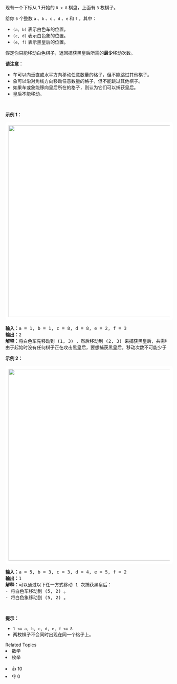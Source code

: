 <p>现有一个下标从 <strong>1</strong> 开始的 <code>8 x 8</code> 棋盘，上面有 <code>3</code> 枚棋子。</p>

<p>给你 <code>6</code> 个整数 <code>a</code> 、<code>b</code> 、<code>c</code> 、<code>d</code> 、<code>e</code> 和 <code>f</code> ，其中：</p>

<ul> 
 <li><code>(a, b)</code> 表示白色车的位置。</li> 
 <li><code>(c, d)</code> 表示白色象的位置。</li> 
 <li><code>(e, f)</code> 表示黑皇后的位置。</li> 
</ul>

<p>假定你只能移动白色棋子，返回捕获黑皇后所需的<strong>最少</strong>移动次数。</p>

<p><strong>请注意</strong>：</p>

<ul> 
 <li>车可以向垂直或水平方向移动任意数量的格子，但不能跳过其他棋子。</li> 
 <li>象可以沿对角线方向移动任意数量的格子，但不能跳过其他棋子。</li> 
 <li>如果车或象能移向皇后所在的格子，则认为它们可以捕获皇后。</li> 
 <li>皇后不能移动。</li> 
</ul>

<p>&nbsp;</p>

<p><strong class="example">示例 1：</strong></p> 
<img alt="" src="https://assets.leetcode.com/uploads/2023/12/21/ex1.png" style="width: 600px; height: 600px; padding: 10px; background: #fff; border-radius: .5rem;" /> 
<pre>
<strong>输入：</strong>a = 1, b = 1, c = 8, d = 8, e = 2, f = 3
<strong>输出：</strong>2
<strong>解释：</strong>将白色车先移动到 (1, 3) ，然后移动到 (2, 3) 来捕获黑皇后，共需移动 2 次。
由于起始时没有任何棋子正在攻击黑皇后，要想捕获黑皇后，移动次数不可能少于 2 次。
</pre>

<p><strong class="example">示例 2：</strong></p> 
<img alt="" src="https://assets.leetcode.com/uploads/2023/12/21/ex2.png" style="width: 600px; height: 600px;padding: 10px; background: #fff; border-radius: .5rem;" /> 
<pre>
<strong>输入：</strong>a = 5, b = 3, c = 3, d = 4, e = 5, f = 2
<strong>输出：</strong>1
<strong>解释：</strong>可以通过以下任一方式移动 1 次捕获黑皇后：
- 将白色车移动到 (5, 2) 。
- 将白色象移动到 (5, 2) 。
</pre>

<p>&nbsp;</p>

<p><strong>提示：</strong></p>

<ul> 
 <li><code>1 &lt;= a, b, c, d, e, f &lt;= 8</code></li> 
 <li>两枚棋子不会同时出现在同一个格子上。</li> 
</ul>

<div><div>Related Topics</div><div><li>数学</li><li>枚举</li></div></div><br><div><li>👍 10</li><li>👎 0</li></div>